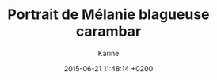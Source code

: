 ---
title: Portrait de Mélanie blagueuse carambar
title_seo: ""
description: ""
date: 2015-06-21 11:48:14 +0200
hero_image:
thumbnail:
category:
excerpt: ""
author: Karine
---